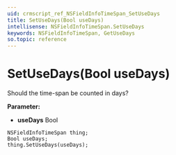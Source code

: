 ```yaml
---
uid: crmscript_ref_NSFieldInfoTimeSpan_SetUseDays
title: SetUseDays(Bool useDays)
intellisense: NSFieldInfoTimeSpan.SetUseDays
keywords: NSFieldInfoTimeSpan, GetUseDays
so.topic: reference
---
```


# SetUseDays(Bool useDays)

Should the time-span be counted in days?

**Parameter:** 
* **useDays** Bool

```crmscript
NSFieldInfoTimeSpan thing;
Bool useDays;
thing.SetUseDays(useDays);
```

